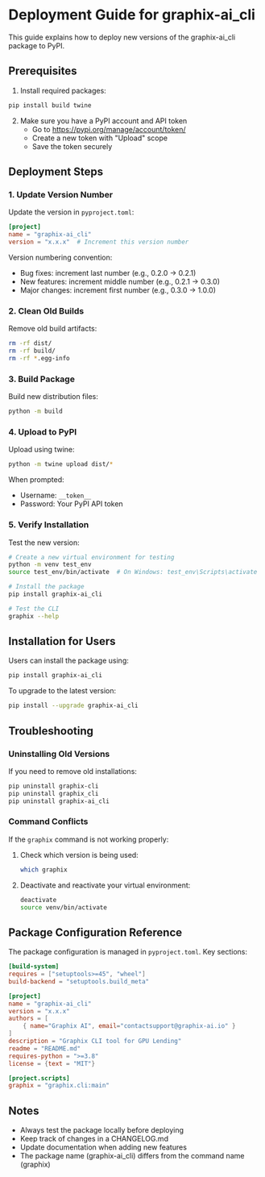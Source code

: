 # Deployment Guide for graphix-ai_cli

This guide explains how to deploy new versions of the graphix-ai_cli package to PyPI.

## Prerequisites

1. Install required packages:
```bash
pip install build twine
```

2. Make sure you have a PyPI account and API token
   - Go to https://pypi.org/manage/account/token/
   - Create a new token with "Upload" scope
   - Save the token securely

## Deployment Steps

### 1. Update Version Number

Update the version in `pyproject.toml`:
```toml
[project]
name = "graphix-ai_cli"
version = "x.x.x"  # Increment this version number
```

Version numbering convention:
- Bug fixes: increment last number (e.g., 0.2.0 → 0.2.1)
- New features: increment middle number (e.g., 0.2.1 → 0.3.0)
- Major changes: increment first number (e.g., 0.3.0 → 1.0.0)

### 2. Clean Old Builds

Remove old build artifacts:
```bash
rm -rf dist/
rm -rf build/
rm -rf *.egg-info
```

### 3. Build Package

Build new distribution files:
```bash
python -m build
```

### 4. Upload to PyPI

Upload using twine:
```bash
python -m twine upload dist/*
```

When prompted:
- Username: `__token__`
- Password: Your PyPI API token

### 5. Verify Installation

Test the new version:
```bash
# Create a new virtual environment for testing
python -m venv test_env
source test_env/bin/activate  # On Windows: test_env\Scripts\activate

# Install the package
pip install graphix-ai_cli

# Test the CLI
graphix --help
```

## Installation for Users

Users can install the package using:
```bash
pip install graphix-ai_cli
```

To upgrade to the latest version:
```bash
pip install --upgrade graphix-ai_cli
```

## Troubleshooting

### Uninstalling Old Versions

If you need to remove old installations:
```bash
pip uninstall graphix-cli
pip uninstall graphix_cli
pip uninstall graphix-ai_cli
```

### Command Conflicts

If the `graphix` command is not working properly:
1. Check which version is being used:
   ```bash
   which graphix
   ```
2. Deactivate and reactivate your virtual environment:
   ```bash
   deactivate
   source venv/bin/activate
   ```

## Package Configuration Reference

The package configuration is managed in `pyproject.toml`. Key sections:

```toml
[build-system]
requires = ["setuptools>=45", "wheel"]
build-backend = "setuptools.build_meta"

[project]
name = "graphix-ai_cli"
version = "x.x.x"
authors = [
    { name="Graphix AI", email="contactsupport@graphix-ai.io" }
]
description = "Graphix CLI tool for GPU Lending"
readme = "README.md"
requires-python = ">=3.8"
license = {text = "MIT"}

[project.scripts]
graphix = "graphix.cli:main"
```

## Notes

- Always test the package locally before deploying
- Keep track of changes in a CHANGELOG.md
- Update documentation when adding new features
- The package name (graphix-ai_cli) differs from the command name (graphix)